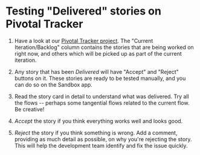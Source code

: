 # Testing "Delivered" stories on Pivotal Tracker

1. Have a look at our [Pivotal Tracker project](https://www.pivotaltracker.com/n/projects/2184102). The "Current Iteration/Backlog" column contains the stories that are being worked on right now, and others which will be picked up as part of the current iteration. 

2. Any story that has been _Delivered_ will have "Accept" and "Reject" buttons on it. These stories are ready to be tested manually, and you can do so on the Sandbox app.

3. Read the story card in detail to understand what was delivered. Try all the flows -- perhaps some tangential flows related to the current flow. Be creative!

3. _Accept_ the story if you think everything works well and looks good.

4. _Reject_ the story if you think something is wrong. Add a comment, providing as much detail as possible, on why you're rejecting the story. This will help the development team identify and fix the issue quickly.
